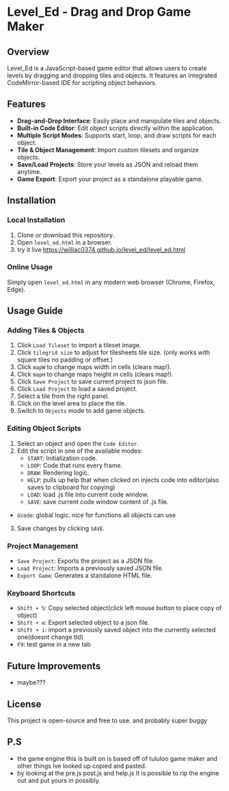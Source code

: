 # Level_Ed - Drag and Drop Game Maker

## Overview
Level_Ed is a JavaScript-based game editor that allows users to create levels by dragging and dropping tiles and objects. It features an integrated CodeMirror-based IDE for scripting object behaviors.

## Features
- **Drag-and-Drop Interface**: Easily place and manipulate tiles and objects.
- **Built-in Code Editor**: Edit object scripts directly within the application.
- **Multiple Script Modes**: Supports start, loop, and draw scripts for each object.
- **Tile & Object Management**: Import custom tilesets and organize objects.
- **Save/Load Projects**: Store your levels as JSON and reload them anytime.
- **Game Export**: Export your project as a standalone playable game.

## Installation
### Local Installation
1. Clone or download this repository.
2. Open `level_ed.html` in a browser.
3. try it live https://williac0374.github.io/level_ed/level_ed.html
### Online Usage
Simply open `level_ed.html` in any modern web browser (Chrome, Firefox, Edge).

## Usage Guide
### **Adding Tiles & Objects**
1. Click `Load Tileset` to import a tileset image.
2. Click `tilegrid size` to adjust for tilesheets tile size. (only works with square tiles no padding or offset.)
3. Click `mapW` to change maps width in cells (clears map!).
4. Click `mapH` to change maps height in cells (clears map!).
5. Click `Save Project` to save current project to json file.
6. Click `Load Project` to load a saved project.
7. Select a tile from the right panel.
8. Click on the level area to place the tile.
9. Switch to `Objects` mode to add game objects.

### **Editing Object Scripts**
1. Select an object and open the `Code Editor`.
2. Edit the script in one of the available modes:
   - `START`: Initialization code.
   - `LOOP`: Code that runs every frame.
   - `DRAW`: Rendering logic.
   - `HELP`: pulls up help that when clicked on injects code into editor(also saves to clipboard for copying)
   - `LOAD`: load .js file into current code window.
   - `SAVE`: save current code window content of .js file.
  - `Gcode`: global logic. nice for functions all objects can use 
3. Save changes by clicking `SAVE`.

### **Project Management**
- `Save Project`: Exports the project as a JSON file.
- `Load Project`: Imports a previously saved JSON file.
- `Export Game`: Generates a standalone HTML file.

### **Keyboard Shortcuts**
- `Shift + S`: Copy selected object(click left mouse button to place copy of object)
- `Shift + e`: Export selected object to a json file.
- `Shift + i`: import a previously saved object into the currently selected one(doesnt change tId)
- `F9`: test game in a new tab

## Future Improvements
- maybe???

## License
This project is open-source and free to use. and probably super buggy
 
## P.S
- the game engine this is built on is based off of tululoo game maker and other things Ive looked up copied and pasted.
- by looking at the pre.js  post.js  and help.js It is possible to rip the engine out and put yours in possibly.


